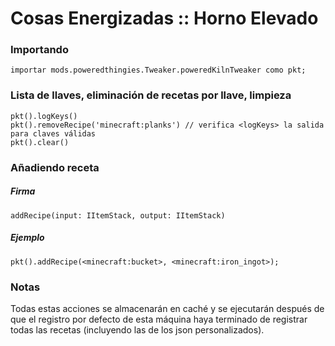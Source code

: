 # Cosas Energizadas :: Horno Elevado

### Importando

```zenscript
importar mods.poweredthingies.Tweaker.poweredKilnTweaker como pkt;
```

### Lista de llaves, eliminación de recetas por llave, limpieza

```zenscript
pkt().logKeys()
pkt().removeRecipe('minecraft:planks') // verifica <logKeys> la salida para claves válidas
pkt().clear()
```

### Añadiendo receta

##### Firma

```zenscript
addRecipe(input: IItemStack, output: IItemStack)
```

##### Ejemplo

```zenscript
pkt().addRecipe(<minecraft:bucket>, <minecraft:iron_ingot>);
```

### Notas

Todas estas acciones se almacenarán en caché y se ejecutarán después de que el registro por defecto de esta máquina haya terminado de registrar todas las recetas (incluyendo las de los json personalizados).